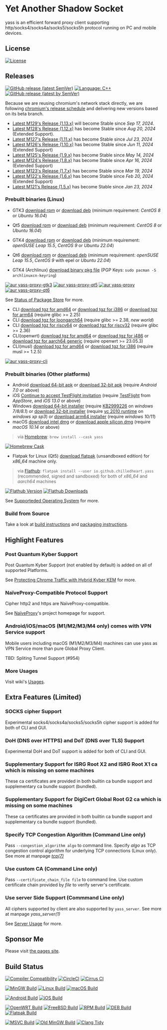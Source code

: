 # Yet Another Shadow Socket

yass is an efficient forward proxy client supporting http/socks4/socks4a/socks5/socks5h protocol running on PC and mobile devices.

## License
[![License](https://img.shields.io/github/license/Chilledheart/yass)][license-link]

## Releases

[![GitHub release (latest SemVer)](https://img.shields.io/github/v/release/Chilledheart/yass)](https://github.com/Chilledheart/yass/releases)
[![Language: C++](https://img.shields.io/github/languages/top/Chilledheart/yass.svg)](https://github.com/Chilledheart/yass/search?l=cpp)
[![GitHub release (latest by SemVer)](https://img.shields.io/github/downloads/Chilledheart/yass/latest/total)](https://github.com/Chilledheart/yass/releases/latest)

Because we are reusing chromium's network stack directly,
we are following [chromium's release schedule](https://chromiumdash.appspot.com/schedule) and delivering new versions based on its beta branch.

- [Latest M129's Release (1.13.x)](https://github.com/Chilledheart/yass/releases/tag/1.13.0) will become Stable since _Sep 17, 2024_.
- [Latest M128's Release (1.12.x)](https://github.com/Chilledheart/yass/releases/tag/1.12.3) has become Stable since _Aug 20, 2024_ (Extended Support).
- [Latest M127's Release (1.11.x)](https://github.com/Chilledheart/yass/releases/tag/1.11.5) has become Stable since _Jul 23, 2024_
- [Latest M126's Release (1.10.x)](https://github.com/Chilledheart/yass/releases/tag/1.10.7) has become Stable since _Jun 11, 2024_ (Extended Support)
- [Latest M125's Release (1.9.x)](https://github.com/Chilledheart/yass/releases/tag/1.9.7) has become Stable since _May 14, 2024_
- [Latest M124's Release (1.8.x)](https://github.com/Chilledheart/yass/releases/tag/1.8.7) has become Stable since _Apr 16, 2024_ (Extended Support)
- [Latest M123's Release (1.7.x)](https://github.com/Chilledheart/yass/releases/tag/1.7.7) has become Stable since _Mar 19, 2024_
- [Latest M122's Release (1.6.x)](https://github.com/Chilledheart/yass/releases/tag/1.6.5) has become Stable since _Feb 20, 2024_ (Extended Support)
- [Latest M121's Release (1.5.x)](https://github.com/Chilledheart/yass/releases/tag/1.5.24) has become Stable since _Jan 23, 2024_

### Prebuilt binaries (Linux)
- GTK3 [download rpm][gtk3_rpm_url] or [download deb][gtk3_deb_url] (minimum requirement: _CentOS 8_ or _Ubuntu 16.04_)
- Qt5 [download rpm][qt5_rpm_url] or [download deb][qt5_deb_url] (minimum requirement: _CentOS 8_ or _Ubuntu 16.04_)
- GTK4 [download rpm][gtk4_rpm_url] or [download deb][gtk4_deb_url] (minimum requirement: _openSUSE Leap 15.5_, _CentOS 9_ or _Ubuntu 22.04_)
- Qt6 [download rpm][qt6_rpm_url] or [download deb][qt6_deb_url] (minimum requirement: _openSUSE Leap 15.5_, _CentOS 9_ with epel or _Ubuntu 22.04_)

- GTK4 (Archlinux) [download binary pkg file][gtk4_arch_url] (PGP Keys: `sudo pacman -S archlinuxcn-keyring`)

[![aur yass-proxy-gtk3](https://img.shields.io/aur/version/yass-proxy-gtk3)](https://aur.archlinux.org/packages/yass-proxy-gtk3)
[![aur yass-proxy-qt5](https://img.shields.io/aur/version/yass-proxy-qt5)](https://aur.archlinux.org/packages/yass-proxy-qt5)
[![aur yass-proxy](https://img.shields.io/aur/version/yass-proxy)](https://aur.archlinux.org/packages/yass-proxy)
[![aur yass-proxy-qt6](https://img.shields.io/aur/version/yass-proxy-qt6)](https://aur.archlinux.org/packages/yass-proxy-qt6)

See [Status of Package Store](https://github.com/Chilledheart/yass/wiki/Status-of-Package-Store) for more.

- CLI [download tgz for amd64][cli_tgz_amd64_url] or [download tgz for i386][cli_tgz_i386_url] or [download tgz for arm64][cli_tgz_arm64_url] (require glibc >= 2.25)
- CLI [download tgz for loongarch64][cli_tgz_loongarch64_url] (require glibc >= 2.38, _new world_)
- CLI [download tgz for riscv64][cli_tgz_riscv64_url] or [download tgz for riscv32][cli_tgz_riscv32_url] (require glibc >= 2.36)
- CLI(openwrt) [download tgz for amd64][cli_openwrt_amd64_url] or [download tgz for i486][cli_openwrt_i486_url] or [download tgz for aarch64 generic][cli_openwrt_aarch64_url] (require openwrt >= 23.05.3)
- CLI(musl) [download tgz for amd64][cli_musl_amd64_url] or [download tgz for i386][cli_musl_i386_url] (require musl >= 1.2.5)

[![aur yass-proxy-cli](https://img.shields.io/aur/version/yass-proxy-cli)](https://aur.archlinux.org/packages/yass-proxy-cli)

### Prebuilt binaries (Other platforms)
- Android [download 64-bit apk][android_64_apk_url] or [download 32-bit apk][android_32_apk_url] (require _Android 7.0_ or above)
- iOS [Continue to accept TestFlight invitation][ios_testflight_invitation] (require [TestFlight][ios_testflight_appstore_url] from _AppStore_, and _iOS 13.0_ or above)
- Windows [download 64-bit installer][windows_64_installer_url] (require [KB2999226] on _windows 7/8/8.1_) or [download 32-bit installer][windows_32_installer_url] (require [vc 2010 runtime][vs2010_x86] on _windows xp sp3_) or [download arm64 installer][windows_arm64_installer_url] (require _windows 10/11_)
- macOS [download intel dmg][macos_intel_dmg_url] or [download apple silicon dmg][macos_arm_dmg_url] (require _macOS 10.14_ or above)
> via [Homebrew](https://brew.sh): `brew install --cask yass`

[![Homebrew Cask](https://img.shields.io/homebrew/cask/v/yass)](https://formulae.brew.sh/cask/yass)

- Flatpak for Linux (Qt5) [download flatpak][qt5_flatpak_x86_64_url] (unsandboxed edition) for _x86_64_ machine only.

> via [Flathub][flathub_url]: `flatpak install --user io.github.chilledheart.yass` (recommended, signed and sandboxed) for both of _x86_64_ and _aarch64_ machines

[![Flathub Version](https://img.shields.io/flathub/v/io.github.chilledheart.yass)][flathub_url]
[![Flathub Downloads](https://img.shields.io/flathub/downloads/io.github.chilledheart.yass)][flathub_url]

See [Supporteded Operating System](https://github.com/Chilledheart/yass/wiki/Supported-Operating-System) for more.

### Build from Source
Take a look at [build instructions](BUILDING.md) and [packaging instructions](PACKAGING.md).

## Highlight Features

### Post Quantum Kyber Support
Post Quantum Kyber Support (not enabled by default) is added on all of supported Platforms.

See [Protecting Chrome Traffic with Hybrid Kyber KEM](https://blog.chromium.org/2023/08/protecting-chrome-traffic-with-hybrid.html) for more.

### NaïveProxy-Compatible Protocol Support
Cipher http2 and https are NaïveProxy-compatible.

See [NaïveProxy](https://github.com/klzgrad/naiveproxy)'s project homepage for support.

### Android/iOS/macOS (M1/M2/M3/M4 only) comes with VPN Service support
Mobile users including macOS (M1/M2/M3/M4) machines can use yass as VPN Service more than pure Global Proxy Client.

TBD: Spliting Tunnel Support (#954)

### More Usages
Visit wiki's [Usages](https://github.com/Chilledheart/yass/wiki/Usage).

## Extra Features (Limited)

### SOCKS cipher Support
Experimental socks4/socks4a/socks5/socks5h cipher support is added for both of CLI and GUI.

### DoH (DNS over HTTPS) and DoT (DNS over TLS) Support
Experimental DoH and DoT support is added for both of CLI and GUI.

### Supplementary Support for ISRG Root X2 and ISRG Root X1 ca which is missing on some machines
These ca certificates are provided in both builtin ca bundle support and supplementary ca bundle support (bundled).

### Supplementary Support for DigiCert Global Root G2 ca which is missing on some machines
These ca certificates are provided in both builtin ca bundle support and supplementary ca bundle support (bundled).

### Specify TCP Congestion Algorithm (Command Line only)
Pass `--congestion_algorithm algo` to command line.
Specify _algo_ as TCP congestion control algorithm for underlying TCP connections (Linux only).
See more at manpage [_tcp(7)_](https://linux.die.net/man/7/tcp)

### Use custom CA (Command Line only)
Pass `--certificate_chain_file file` to command line.
Use custom certificate chain provided by _file_ to verify server's certificate.

### Use server Side Support (Commmand Line only)
All ciphers supported by client are also supported by `yass_server`.
See more at manpage _yass_server(1)_

See [Server Usage](https://github.com/Chilledheart/yass/wiki/Usage:-server-setup) for more.

## Sponsor Me
Please visit [the pages site](https://letshack.info).

## Build Status

[![Compiler Compatibility](https://github.com/Chilledheart/yass/actions/workflows/compiler.yml/badge.svg)](https://github.com/Chilledheart/yass/actions/workflows/compiler.yml)
[![CircleCI](https://img.shields.io/circleci/build/github/Chilledheart/yass/develop?logo=circleci&&label=Sanitizers%20and%20Ubuntu%20arm)](https://circleci.com/gh/Chilledheart/yass/?branch=develop)
[![Cirrus CI](https://img.shields.io/cirrus/github/Chilledheart/yass/develop?logo=cirrusci&&label=FreeBSD%20and%20macOS)](https://cirrus-ci.com/github/Chilledheart/yass/develop)

[![MinGW Build](https://github.com/Chilledheart/yass/actions/workflows/releases-mingw-new.yml/badge.svg)](https://github.com/Chilledheart/yass/actions/workflows/releases-mingw-new.yml)
[![Linux Build](https://github.com/Chilledheart/yass/actions/workflows/releases-linux-binary.yml/badge.svg)](https://github.com/Chilledheart/yass/actions/workflows/releases-linux-binary.yml)
[![macOS Build](https://github.com/Chilledheart/yass/actions/workflows/releases-macos.yml/badge.svg)](https://github.com/Chilledheart/yass/actions/workflows/releases-macos.yml)

[![Android Build](https://github.com/Chilledheart/yass/actions/workflows/releases-android-binary.yml/badge.svg)](https://github.com/Chilledheart/yass/actions/workflows/releases-android-binary.yml)
[![iOS Build](https://github.com/Chilledheart/yass/actions/workflows/releases-ios.yml/badge.svg)](https://github.com/Chilledheart/yass/actions/workflows/releases-ios.yml)

[![OpenWRT Build](https://github.com/Chilledheart/yass/actions/workflows/releases-openwrt-binary.yml/badge.svg)](https://github.com/Chilledheart/yass/actions/workflows/releases-openwrt-binary.yml)
[![FreeBSD Build](https://github.com/Chilledheart/yass/actions/workflows/releases-freebsd-binary.yml/badge.svg)](https://github.com/Chilledheart/yass/actions/workflows/releases-freebsd-binary.yml)
[![RPM Build](https://github.com/Chilledheart/yass/actions/workflows/releases-rpm.yml/badge.svg)](https://github.com/Chilledheart/yass/actions/workflows/releases-rpm.yml)
[![DEB Build](https://github.com/Chilledheart/yass/actions/workflows/releases-deb.yml/badge.svg)](https://github.com/Chilledheart/yass/actions/workflows/releases-deb.yml)
[![Flatpak Build](https://github.com/Chilledheart/yass/actions/workflows/releases-flatpak.yml/badge.svg)](https://github.com/Chilledheart/yass/actions/workflows/releases-flatpak.yml)

[![MSVC Build](https://github.com/Chilledheart/yass/actions/workflows/releases-windows.yml/badge.svg)](https://github.com/Chilledheart/yass/actions/workflows/releases-windows.yml)
[![Old MinGW Build](https://github.com/Chilledheart/yass/actions/workflows/releases-mingw.yml/badge.svg)](https://github.com/Chilledheart/yass/actions/workflows/releases-mingw.yml)
[![Clang Tidy](https://github.com/Chilledheart/yass/actions/workflows/clang-tidy.yml/badge.svg)](https://github.com/Chilledheart/yass/actions/workflows/clang-tidy.yml)

[license-link]: LICENSE

[gtk3_rpm_url]: https://github.com/Chilledheart/yass/releases/download/1.13.0/yass-gtk3.el8.x86_64.1.13.0.rpm
[gtk3_deb_url]: https://github.com/Chilledheart/yass/releases/download/1.13.0/yass-gtk3-ubuntu-16.04-xenial_amd64.1.13.0.deb
[qt5_rpm_url]: https://github.com/Chilledheart/yass/releases/download/1.13.0/yass-qt5.el8.x86_64.1.13.0.rpm
[qt5_deb_url]: https://github.com/Chilledheart/yass/releases/download/1.13.0/yass-qt5-ubuntu-16.04-xenial_amd64.1.13.0.deb
[gtk4_rpm_url]: https://github.com/Chilledheart/yass/releases/download/1.13.0/yass-gtk4.lp155.x86_64.1.13.0.rpm
[gtk4_deb_url]: https://github.com/Chilledheart/yass/releases/download/1.13.0/yass-gtk4-ubuntu-22.04-jammy_amd64.1.13.0.deb
[qt6_rpm_url]: https://github.com/Chilledheart/yass/releases/download/1.13.0/yass-qt6.lp155.x86_64.1.13.0.rpm
[qt6_deb_url]: https://github.com/Chilledheart/yass/releases/download/1.13.0/yass-qt6-ubuntu-22.04-jammy_amd64.1.13.0.deb

[qt5_flatpak_x86_64_url]: https://github.com/Chilledheart/yass/releases/download/1.13.0/yass-x86_64-1.13.0.flatpak
[flathub_url]: https://flathub.org/apps/io.github.chilledheart.yass
[gtk4_arch_url]: https://repo.archlinuxcn.org/x86_64/yass-proxy-1.13.0-1-x86_64.pkg.tar.zst

[cli_tgz_amd64_url]: https://github.com/Chilledheart/yass/releases/download/1.13.0/yass_cli-linux-release-amd64-1.13.0.tgz
[cli_tgz_i386_url]: https://github.com/Chilledheart/yass/releases/download/1.13.0/yass_cli-linux-release-amd64-1.13.0.tgz
[cli_tgz_arm64_url]: https://github.com/Chilledheart/yass/releases/download/1.13.0/yass_cli-linux-release-arm64-1.13.0.tgz
[cli_tgz_loongarch64_url]: https://github.com/Chilledheart/yass/releases/download/1.13.0/yass_cli-linux-release-loongarch64-1.13.0.tgz
[cli_tgz_riscv64_url]: https://github.com/Chilledheart/yass/releases/download/1.13.0/yass_cli-linux-release-riscv64-1.13.0.tgz
[cli_tgz_riscv32_url]: https://github.com/Chilledheart/yass/releases/download/1.13.0/yass_cli-linux-release-riscv32-1.13.0.tgz

[cli_openwrt_amd64_url]: https://github.com/Chilledheart/yass/releases/download/1.13.0/yass_cli-linux-openwrt-release-x86_64-1.13.0.tgz
[cli_openwrt_i486_url]: https://github.com/Chilledheart/yass/releases/download/1.13.0/yass_cli-linux-openwrt-release-i486-1.13.0.tgz
[cli_openwrt_aarch64_url]: https://github.com/Chilledheart/yass/releases/download/1.13.0/yass_cli-linux-openwrt-release-aarch64-1.13.0.tgz

[cli_musl_amd64_url]: https://github.com/Chilledheart/yass/releases/download/1.13.0/yass_cli-linux-musl-release-amd64-1.13.0.tgz
[cli_musl_i386_url]: https://github.com/Chilledheart/yass/releases/download/1.13.0/yass_cli-linux-musl-release-i386-1.13.0.tgz

[ios_testflight_invitation]: https://testflight.apple.com/join/6AkiEq09
[ios_testflight_appstore_url]: https://apps.apple.com/us/app/testflight/id899247664
[android_64_apk_url]: https://github.com/Chilledheart/yass/releases/download/1.13.0/yass-android-release-arm64-1.13.0.apk
[android_32_apk_url]: https://github.com/Chilledheart/yass/releases/download/1.13.0/yass-android-release-arm-1.13.0.apk
[KB2999226]: https://support.microsoft.com/en-us/topic/update-for-universal-c-runtime-in-windows-c0514201-7fe6-95a3-b0a5-287930f3560c
[vs2010_x86]: https://download.microsoft.com/download/1/6/5/165255E7-1014-4D0A-B094-B6A430A6BFFC/vcredist_x86.exe
[windows_64_installer_url]: https://github.com/Chilledheart/yass/releases/download/1.13.0/yass-mingw-win7-release-x86_64-1.13.0-system-installer.exe
[windows_32_installer_url]: https://github.com/Chilledheart/yass/releases/download/1.13.0/yass-mingw-winxp-release-i686-1.13.0-system-installer.exe
[windows_arm64_installer_url]: https://github.com/Chilledheart/yass/releases/download/1.13.0/yass-mingw-release-aarch64-1.13.0-system-installer.exe
[macos_intel_dmg_url]: https://github.com/Chilledheart/yass/releases/download/1.13.0/yass-macos-release-x64-1.13.0.dmg
[macos_arm_dmg_url]: https://github.com/Chilledheart/yass/releases/download/1.13.0/yass-macos-release-arm64-1.13.0.dmg
